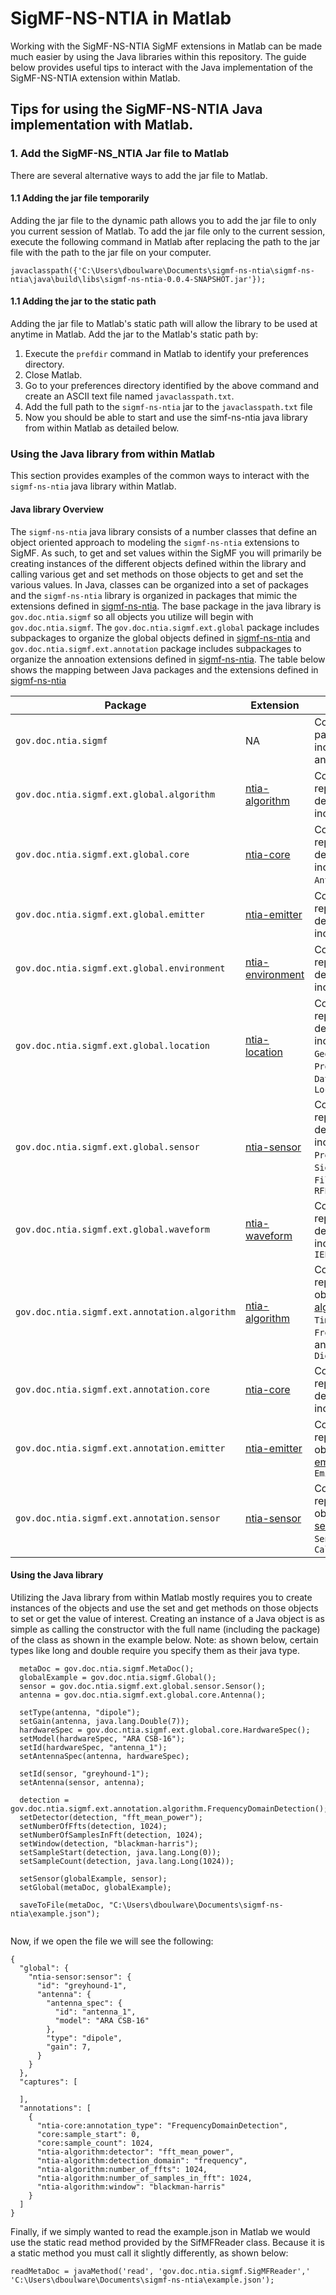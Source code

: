 # SigMF-NS-NTIA in Matlab

Working with the SigMF-NS-NTIA SigMF extensions in Matlab can be made much easier by using the Java libraries within this repository.  The guide below provides useful tips to interact with the Java implementation of the SigMF-NS-NTIA extension within Matlab. 
## Tips for using the  SigMF-NS-NTIA Java implementation with Matlab. 

### 1.  Add the SigMF-NS_NTIA Jar file to Matlab

There are several alternative ways to add the jar file to Matlab. 

#### 1.1 Adding the jar file temporarily 

Adding the jar file to the dynamic path allows you to add the jar file to only you current session of Matlab. To add the jar file only to the current session, execute the following command in Matlab after replacing the path to the jar file with the path to the jar file on your computer. 

`javaclasspath({'C:\Users\dboulware\Documents\sigmf-ns-ntia\sigmf-ns-ntia\java\build\libs\sigmf-ns-ntia-0.0.4-SNAPSHOT.jar'});`


#### 1.1 Adding the jar to the static path
Adding the jar file to Matlab's static path will allow the library to be used at anytime in Matlab. Add the jar to the Matlab's static path by: <br/>

1. Execute the `prefdir` command in Matlab to identify your preferences directory.
2. Close Matlab.
3. Go to your preferences directory identified by the above command and create an ASCII text file named `javaclasspath.txt`.
4. Add the full path to the `sigmf-ns-ntia` jar to the `javaclasspath.txt` file
5. Now you should be able to start and use the simf-ns-ntia java library from within Matlab as detailed below.

### Using the Java library from within Matlab

This section provides examples of the common ways to interact with the `sigmf-ns-ntia` java library within Matlab. 

#### Java library Overview

The `sigmf-ns-ntia` java library consists of a number classes that define an object oriented approach to modeling the `sigmf-ns-ntia` extensions to SigMF. As such, to get and set values  within the SigMF you will primarily be creating instances of the different objects defined within the library and calling various get and set methods on those objects to get and set the various values. In Java, classes can be organized into a set of packages and the `sigmf-ns-ntia` library is organized in packages that mimic the extensions defined in [sigmf-ns-ntia](https://github.com/NTIA/sigmf-ns-ntia).  The base package in the java library is `gov.doc.ntia.sigmf` so all objects you utilize will begin with `gov.doc.ntia.sigmf`. The `gov.doc.ntia.sigmf.ext.global` package includes subpackages to organize the global objects defined in  [sigmf-ns-ntia](https://github.com/NTIA/sigmf-ns-ntia) and `gov.doc.ntia.sigmf.ext.annotation` package includes subpackages to organize the annoation extensions defined in [sigmf-ns-ntia](https://github.com/NTIA/sigmf-ns-ntia).  The table below shows the mapping between Java packages and the extensions defined in  [sigmf-ns-ntia](https://github.com/NTIA/sigmf-ns-ntia) 

|Package|Extension|Description|
|----|--------|-----------|
|`gov.doc.ntia.sigmf`|NA|Contains the objects that are part of the core [SigMF](https://github.com/gnuradio/SigMF/blob/master/sigmf-spec.md), including: `MetaDoc`, `Global`, and `Annotation`.|
|`gov.doc.ntia.sigmf.ext.global.algorithm`|[ntia-algorithm](https://github.com/NTIA/sigmf-ns-ntia/blob/master/ntia-algorithm.sigmf-ext.md)|Contains objects to represent the global objects defined in [ntia-algorithm](https://github.com/NTIA/sigmf-ns-ntia/blob/master/ntia-algorithm.sigmf-ext.md) including `DigitalFilter`|
|`gov.doc.ntia.sigmf.ext.global.core`|[ntia-core](https://github.com/NTIA/sigmf-ns-ntia/blob/master/ntia-core.sigmf-ext.md)|Contains objects to represent global objects defined in [ntia-core](https://github.com/NTIA/sigmf-ns-ntia/blob/master/ntia-core.sigmf-ext.md) including `Measurement`, `Antenna`, and `HardwareSpec`|
|`gov.doc.ntia.sigmf.ext.global.emitter`|[ntia-emitter](https://github.com/NTIA/sigmf-ns-ntia/blob/master/ntia-emitter.sigmf-ext.md)|Contains objects to represent the global objects defined in [ntia-emitter](https://github.com/NTIA/sigmf-ns-ntia/blob/master/ntia-emitter.sigmf-ext.md) including `Emitter`.|
|`gov.doc.ntia.sigmf.ext.global.environment`|[ntia-environment](https://github.com/NTIA/sigmf-ns-ntia/blob/master/ntia-environment.sigmf-ext.md)|Contains objects to represent the global objects defined in [ntia-environment](https://github.com/NTIA/sigmf-ns-ntia/blob/master/ntia-environment.sigmf-ext.md) including `Environment`|
|`gov.doc.ntia.sigmf.ext.global.location`|[ntia-location](https://github.com/NTIA/sigmf-ns-ntia/blob/master/ntia-location.sigmf-ext.md)|Contains objects to represent the global objects defined in [ntia-location](https://github.com/NTIA/sigmf-ns-ntia/blob/master/ntia-location.sigmf-ext.md) including `GeographicCoordinateSystem`, `ProjectedCoordinateSystem`, `Datum`, `Spheroid`, and `Location`|
|`gov.doc.ntia.sigmf.ext.global.sensor`|[ntia-sensor](https://github.com/NTIA/sigmf-ns-ntia/blob/master/ntia-sensor.sigmf-ext.md)|Contains objects to represent the global objects defined in [ntia-sensor](https://github.com/NTIA/sigmf-ns-ntia/blob/master/ntia-sensor.sigmf-ext.md) including `Sensor`, `Preselector`, `SignalAnalyzer`, `Amplifier`, `Filter`, `CalSource` and `RFPath`|
|`gov.doc.ntia.sigmf.ext.global.waveform`|[ntia-waveform](https://github.com/NTIA/sigmf-ns-ntia/blob/master/ntia-waveform.sigmf-ext.md)|Contains objects to represent the global objects defined in [ntia-waveform](https://github.com/NTIA/sigmf-ns-ntia/blob/master/ntia-waveform.sigmf-ext.md) including `Waveform` and `IEEE80211p`|
|`gov.doc.ntia.sigmf.ext.annotation.algorithm`|[ntia-algorithm](https://github.com/NTIA/sigmf-ns-ntia/blob/master/ntia-algorithm.sigmf-ext.md)|Contains objects to represent the annotation objects defined in [ntia-algorithm](https://github.com/NTIA/sigmf-ns-ntia/blob/master/ntia-algorithm.sigmf-ext.md) including `TimeDomainDetection`, `FrequencyDomainDetection`, and `DigitalFilterAnnotation`|
|`gov.doc.ntia.sigmf.ext.annotation.core`|[ntia-core](https://github.com/NTIA/sigmf-ns-ntia/blob/master/ntia-core.sigmf-ext.md)|Contains objects to represent annotation objects defined in [ntia-core](https://github.com/NTIA/sigmf-ns-ntia/blob/master/ntia-core.sigmf-ext.md) including `AntennaAnnotation`|
|`gov.doc.ntia.sigmf.ext.annotation.emitter`|[ntia-emitter](https://github.com/NTIA/sigmf-ns-ntia/blob/master/ntia-emitter.sigmf-ext.md)|Contains objects to represent the annotation objects defined in [ntia-emitter](https://github.com/NTIA/sigmf-ns-ntia/blob/master/ntia-emitter.sigmf-ext.md) including `EmitterAnnotation`|
|`gov.doc.ntia.sigmf.ext.annotation.sensor`|[ntia-sensor](https://github.com/NTIA/sigmf-ns-ntia/blob/master/ntia-sensor.sigmf-ext.md)|Contains objects to represent the annotation objects defined in [ntia-sensor](https://github.com/NTIA/sigmf-ns-ntia/blob/master/ntia-sensor.sigmf-ext.md) including `SensorAnnotation` and `CalibrationAnnotation`|


#### Using the Java library

Utilizing the Java library from within Matlab mostly requires you to create instances of the objects and use the set and get methods on those objects to set or get the value of interest.  Creating an instance of a Java object is as simple as calling the constructor with the full name (including the package) of the class as shown in the example below. Note: as shown below, certain types like long and double require you specify them as their java type.

```
  metaDoc = gov.doc.ntia.sigmf.MetaDoc();
  globalExample = gov.doc.ntia.sigmf.Global();
  sensor = gov.doc.ntia.sigmf.ext.global.sensor.Sensor(); 
  antenna = gov.doc.ntia.sigmf.ext.global.core.Antenna(); 
  
  setType(antenna, "dipole"); 
  setGain(antenna, java.lang.Double(7)); 
  hardwareSpec = gov.doc.ntia.sigmf.ext.global.core.HardwareSpec();
  setModel(hardwareSpec, "ARA CSB-16");
  setId(hardwareSpec, "antenna_1");
  setAntennaSpec(antenna, hardwareSpec);

  setId(sensor, "greyhound-1");
  setAntenna(sensor, antenna);

  detection = gov.doc.ntia.sigmf.ext.annotation.algorithm.FrequencyDomainDetection();
  setDetector(detection, "fft_mean_power");
  setNumberOfFfts(detection, 1024);
  setNumberOfSamplesInFft(detection, 1024);
  setWindow(detection, "blackman-harris");
  setSampleStart(detection, java.lang.Long(0));
  setSampleCount(detection, java.lang.Long(1024));

  setSensor(globalExample, sensor);
  setGlobal(metaDoc, globalExample);

  saveToFile(metaDoc, "C:\Users\dboulware\Documents\sigmf-ns-ntia\example.json");


```

Now, if we open the file we will see the following:
```
{
  "global": {
    "ntia-sensor:sensor": {
      "id": "greyhound-1",
      "antenna": {
        "antenna_spec": {
          "id": "antenna_1",
          "model": "ARA CSB-16"
        },
        "type": "dipole",
        "gain": 7,
      }
    }
  },
  "captures": [
    
  ],
  "annotations": [
    {
      "ntia-core:annotation_type": "FrequencyDomainDetection",
      "core:sample_start": 0,
      "core:sample_count": 1024,
      "ntia-algorithm:detector": "fft_mean_power",
      "ntia-algorithm:detection_domain": "frequency",
      "ntia-algorithm:number_of_ffts": 1024,
      "ntia-algorithm:number_of_samples_in_fft": 1024,
      "ntia-algorithm:window": "blackman-harris"
    }
  ]
}

```

Finally, if we simply wanted to read the example.json in Matlab we would use the static read method provided by the SifMFReader class. Because it is a static method you must call it slightly differently, as shown below:

`readMetaDoc = javaMethod('read', 'gov.doc.ntia.sigmf.SigMFReader',' 'C:\Users\dboulware\Documents\sigmf-ns-ntia\example.json');`













